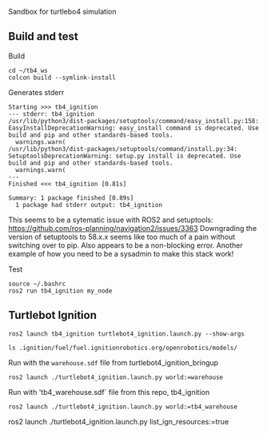 Sandbox for turtlebo4 simulation 

## Build and test

Build
```
cd ~/tb4_ws
colcon build --symlink-install
```

Generates stderr
```
Starting >>> tb4_ignition
--- stderr: tb4_ignition                   
/usr/lib/python3/dist-packages/setuptools/command/easy_install.py:158: EasyInstallDeprecationWarning: easy_install command is deprecated. Use build and pip and other standards-based tools.
  warnings.warn(
/usr/lib/python3/dist-packages/setuptools/command/install.py:34: SetuptoolsDeprecationWarning: setup.py install is deprecated. Use build and pip and other standards-based tools.
  warnings.warn(
---
Finished <<< tb4_ignition [0.81s]

Summary: 1 package finished [0.89s]
  1 package had stderr output: tb4_ignition
```

This seems to be a sytematic issue with ROS2 and setuptools: https://github.com/ros-planning/navigation2/issues/3363
Downgrading the version of setuptools to 58.x.x seems like too much of a pain without switching over to pip.
Also appears to be a non-blocking error.
Another example of how you need to be a sysadmin to make this stack work!

Test
```
source ~/.bashrc
ros2 run tb4_ignition my_node 
```


## Turtlebot Ignition

```
ros2 launch tb4_ignition turtlebot4_ignition.launch.py --show-args
```

```
ls .ignition/fuel/fuel.ignitionrobotics.org/openrobotics/models/
```

Run with the `warehouse.sdf` file from turtlebot4_ignition_bringup
```
ros2 launch ./turtlebot4_ignition.launch.py world:=warehouse
```

Run with 'tb4_warehouse.sdf` file from this repo, tb4_ignition
```
ros2 launch ./turtlebot4_ignition.launch.py world:=tb4_warehouse
```


ros2 launch ./turtlebot4_ignition.launch.py list_ign_resources:=true
